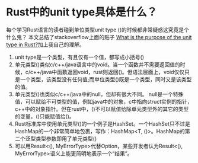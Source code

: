 #  Rust中的unit type具体是什么？

每个学习Rust语言的读者碰到单位类型unit type ()的时候都非常疑惑这究竟是个什么鬼？
本文总结了stackoverflow上面的贴子 [What is the purpose of the unit type in Rust?](https://stackoverflow.com/questions/24842271/what-is-the-purpose-of-the-unit-type-in-rust)加上我自己的理解。

1. unit type是一个类型，有且仅有一个值，都写成小括号()
2. 单元类型()类似c/c++/java语言中的void。当一个函数并不需要返回值的时候，c/c++/java中函数返回void，rust则返回()。但语法层面上，void仅仅只是一个类型，该类型没有任何值;而单位类型()既是一个类型，同时又是该类型的值。
3. 单元类型()也类似c/c++/java中的null，但却有很大不同。 null是一个特殊值，可以赋给不可类型的值，例如java中的对象，c中指向struct实例的指针，c++中的对象指针。但在rust中，()不可以赋值给除单元类型外的其它的类型的变量，()只能赋值给()。
4. Rust标准库中使用单元类型()的一个例子是HashSet。一个HashSet只不过是HashMap的一个非常简单地包裹，写作：HashMap<T, ()>。HashMap的第二个泛型类型参数即用了单元类型()
5. 可以用Result<(), MyErrorType>代替Option，某些开发者认为Result<(), MyErrorType>语义上能更简明地表示一个“结果”。


